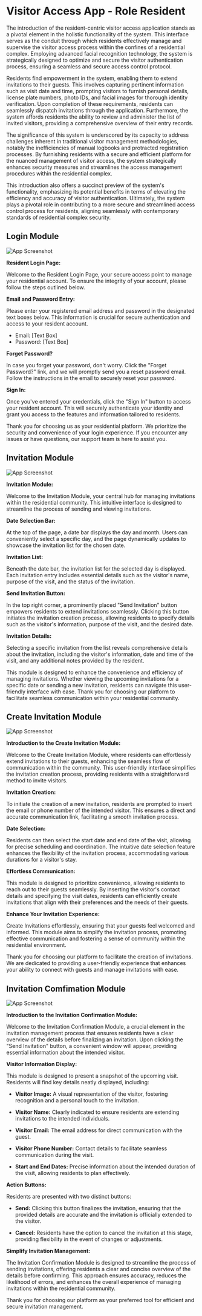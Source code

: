 
# Visitor Access App - Role Resident

The introduction of the resident-centric visitor access application stands as a pivotal element in the holistic functionality of the system. This interface serves as the conduit through which residents effectively manage and supervise the visitor access process within the confines of a residential complex. Employing advanced facial recognition technology, the system is strategically designed to optimize and secure the visitor authentication process, ensuring a seamless and secure access control protocol.

Residents find empowerment in the system, enabling them to extend invitations to their guests. This involves capturing pertinent information such as visit date and time, prompting visitors to furnish personal details, license plate numbers, photo IDs, and facial images for thorough identity verification. Upon completion of these requirements, residents can seamlessly dispatch invitations through the application. Furthermore, the system affords residents the ability to review and administer the list of invited visitors, providing a comprehensive overview of their entry records.

The significance of this system is underscored by its capacity to address challenges inherent in traditional visitor management methodologies, notably the inefficiencies of manual logbooks and protracted registration processes. By furnishing residents with a secure and efficient platform for the nuanced management of visitor access, the system strategically enhances security measures and streamlines the access management procedures within the residential complex.

This introduction also offers a succinct preview of the system's functionality, emphasizing its potential benefits in terms of elevating the efficiency and accuracy of visitor authentication. Ultimately, the system plays a pivotal role in contributing to a more secure and streamlined access control process for residents, aligning seamlessly with contemporary standards of residential complex security.


## Login Module

![App Screenshot](https://github.com/kohboontao123/visitor_access_app_resident/blob/main/screenshot/loginpage.png?raw=true)

**Resident Login Page:**

Welcome to the Resident Login Page, your secure access point to manage your residential account. To ensure the integrity of your account, please follow the steps outlined below.

**Email and Password Entry:**

Please enter your registered email address and password in the designated text boxes below. This information is crucial for secure authentication and access to your resident account.

- Email: [Text Box]
- Password: [Text Box]

**Forget Password?**

In case you forget your password, don't worry. Click the "Forget Password?" link, and we will promptly send you a reset password email. Follow the instructions in the email to securely reset your password.

**Sign In:**

Once you've entered your credentials, click the "Sign In" button to access your resident account. This will securely authenticate your identity and grant you access to the features and information tailored to residents.

Thank you for choosing us as your residential platform. We prioritize the security and convenience of your login experience. If you encounter any issues or have questions, our support team is here to assist you.

## Invitation Module

![App Screenshot](https://github.com/kohboontao123/visitor_access_app_resident/blob/main/screenshot/invitation%20page.png?raw=true)

**Invitation Module:**

Welcome to the Invitation Module, your central hub for managing invitations within the residential community. This intuitive interface is designed to streamline the process of sending and viewing invitations.

**Date Selection Bar:**

At the top of the page, a date bar displays the day and month. Users can conveniently select a specific day, and the page dynamically updates to showcase the invitation list for the chosen date.

**Invitation List:**

Beneath the date bar, the invitation list for the selected day is displayed. Each invitation entry includes essential details such as the visitor's name, purpose of the visit, and the status of the invitation.

**Send Invitation Button:**

In the top right corner, a prominently placed "Send Invitation" button empowers residents to extend invitations seamlessly. Clicking this button initiates the invitation creation process, allowing residents to specify details such as the visitor's information, purpose of the visit, and the desired date.

**Invitation Details:**

Selecting a specific invitation from the list reveals comprehensive details about the invitation, including the visitor's information, date and time of the visit, and any additional notes provided by the resident.

This module is designed to enhance the convenience and efficiency of managing invitations. Whether viewing the upcoming invitations for a specific date or sending a new invitation, residents can navigate this user-friendly interface with ease. Thank you for choosing our platform to facilitate seamless communication within your residential community.

## Create Invitation Module

![App Screenshot](https://github.com/kohboontao123/visitor_access_app_resident/blob/main/screenshot/create%20invitation.png?raw=true)

**Introduction to the Create Invitation Module:**

Welcome to the Create Invitation Module, where residents can effortlessly extend invitations to their guests, enhancing the seamless flow of communication within the community. This user-friendly interface simplifies the invitation creation process, providing residents with a straightforward method to invite visitors.

**Invitation Creation:**

To initiate the creation of a new invitation, residents are prompted to insert the email or phone number of the intended visitor. This ensures a direct and accurate communication link, facilitating a smooth invitation process.

**Date Selection:**

Residents can then select the start date and end date of the visit, allowing for precise scheduling and coordination. The intuitive date selection feature enhances the flexibility of the invitation process, accommodating various durations for a visitor's stay.

**Effortless Communication:**

This module is designed to prioritize convenience, allowing residents to reach out to their guests seamlessly. By inserting the visitor's contact details and specifying the visit dates, residents can efficiently create invitations that align with their preferences and the needs of their guests.

**Enhance Your Invitation Experience:**

Create Invitations effortlessly, ensuring that your guests feel welcomed and informed. This module aims to simplify the invitation process, promoting effective communication and fostering a sense of community within the residential environment.

Thank you for choosing our platform to facilitate the creation of invitations. We are dedicated to providing a user-friendly experience that enhances your ability to connect with guests and manage invitations with ease.

## Invitation Comfimation Module

![App Screenshot](https://github.com/kohboontao123/visitor_access_app_resident/blob/main/screenshot/invitation%20confirmation.png?raw=true)

**Introduction to the Invitation Confirmation Module:**

Welcome to the Invitation Confirmation Module, a crucial element in the invitation management process that ensures residents have a clear overview of the details before finalizing an invitation. Upon clicking the "Send Invitation" button, a convenient window will appear, providing essential information about the intended visitor.

**Visitor Information Display:**

This module is designed to present a snapshot of the upcoming visit. Residents will find key details neatly displayed, including:

- **Visitor Image:** A visual representation of the visitor, fostering recognition and a personal touch to the invitation.
  
- **Visitor Name:** Clearly indicated to ensure residents are extending invitations to the intended individuals.

- **Visitor Email:** The email address for direct communication with the guest.

- **Visitor Phone Number:** Contact details to facilitate seamless communication during the visit.

- **Start and End Dates:** Precise information about the intended duration of the visit, allowing residents to plan effectively.

**Action Buttons:**

Residents are presented with two distinct buttons:

- **Send:** Clicking this button finalizes the invitation, ensuring that the provided details are accurate and the invitation is officially extended to the visitor.

- **Cancel:** Residents have the option to cancel the invitation at this stage, providing flexibility in the event of changes or adjustments.

**Simplify Invitation Management:**

The Invitation Confirmation Module is designed to streamline the process of sending invitations, offering residents a clear and concise overview of the details before confirming. This approach ensures accuracy, reduces the likelihood of errors, and enhances the overall experience of managing invitations within the residential community.

Thank you for choosing our platform as your preferred tool for efficient and secure invitation management.
